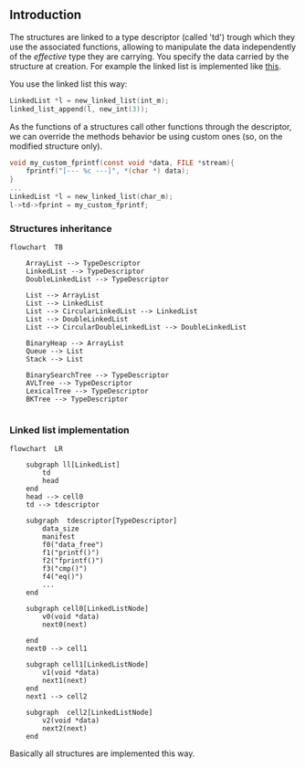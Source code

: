 
## Introduction

The structures are linked to a type descriptor (called 'td') trough which they use the associated functions, allowing to manipulate the data independently of the *effective* type they are carrying.  You specify the data carried by the structure at creation.
For example the linked list is implemented like [this](#linked-list-implementation).

You use the linked list this way:
```c
LinkedList *l = new_linked_list(int_m);
linked_list_append(l, new_int(3));
```
As the functions of a structures call other functions through the descriptor, we can override the methods behavior be using custom ones (so, on the modified structure only).

```c
void my_custom_fprintf(const void *data, FILE *stream){
    fprintf("[--- %c ---]", *(char *) data);
}
...
LinkedList *l = new_linked_list(char_m);
l->td->fprint = my_custom_fprintf;
```


### Structures inheritance

```mermaid
flowchart  TB
	 
	ArrayList --> TypeDescriptor
	LinkedList --> TypeDescriptor
	DoubleLinkedList --> TypeDescriptor
	
	List --> ArrayList
	List --> LinkedList 
	List --> CircularLinkedList --> LinkedList
	List --> DoubleLinkedList 
	List --> CircularDoubleLinkedList --> DoubleLinkedList
	
	BinaryHeap --> ArrayList
	Queue --> List
	Stack --> List
	
	BinarySearchTree --> TypeDescriptor
	AVLTree --> TypeDescriptor
	LexicalTree --> TypeDescriptor
	BKTree --> TypeDescriptor
	
```

### Linked list implementation

```mermaid
flowchart  LR

	subgraph ll[LinkedList]
		td
		head
	end
	head --> cell0
	td --> tdescriptor
	 
	subgraph  tdescriptor[TypeDescriptor]
		data_size
		manifest
		f0("data_free")
		f1("printf()")
		f2("fprintf()")
		f3("cmp()")
		f4("eq()")
		...
	end
	
	subgraph cell0[LinkedListNode]
        v0(void *data)
        next0(next)
        
    end
    next0 --> cell1
    
    subgraph cell1[LinkedListNode]
        v1(void *data)
        next1(next)
    end
    next1 --> cell2
    
    subgraph  cell2[LinkedListNode]
        v2(void *data)
        next2(next)
    end
```
Basically all structures are implemented this way.
